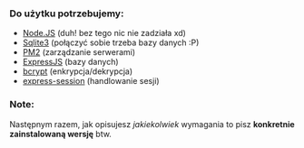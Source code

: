 ### Do użytku potrzebujemy:
- [Node.JS](https://nodejs.org/en) (duh! bez tego nic nie zadziała xd)
- [Sqlite3](https://www.npmjs.com/package/sqlite3) (połączyć sobie trzeba bazy danych :P)
- [PM2](https://pm2.keymetrics.io/) (zarządzanie serwerami)
- [ExpressJS](https://expressjs.com/) (bazy danych)
- [bcrypt](https://www.npmjs.com/package/bcrypt) (enkrypcja/dekrypcja)
- [express-session](https://www.npmjs.com/package/express-session) (handlowanie sesji)

### Note:
Następnym razem, jak opisujesz *jakiekolwiek* wymagania to pisz **konkretnie zainstalowaną wersję** btw.